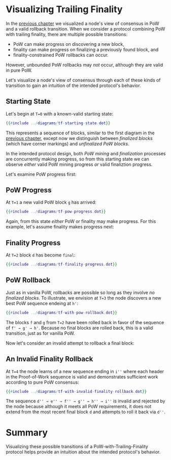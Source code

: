 # Visualizing Trailing Finality

In the [previous chapter](./motivating-finality.md) we visualized a node's view of consensus in PoW and a valid rollback transition. When we consider a protocol combining PoW with trailing finality, there are multiple possible transitions:

- PoW can make progress on discovering a new block,
- finality can make progress on finalizing a previously found block, and
- finality-constrained PoW rollbacks can occur.

However, unbounded PoW rollbacks may _not_ occur, although they are valid in pure PoW.

Let's visualize a node's view of consensus through each of these kinds of transition to gain an intuition of the intended protocol's behavior.

## Starting State

Let's begin at `T=0` with a known-valid starting state:

```dot process
{{#include ../diagrams/tf-starting-state.dot}}
```

This represents a sequence of blocks, similar to the first diagram in the [previous chapter](./motivating-finality.md), except now we distinguish between *finalized blocks* (which have corner markings) and *unfinalized PoW blocks*.

In the intended protocol design, both *PoW mining* and *finalization* processes are concurrently making progress, so from this starting state we can observe _either_ valid PoW mining progress _or_ valid finaliztion progress.

Let's examine PoW progress first:

## PoW Progress

At `T=1` a new valid PoW block `g` has arrived:

```dot process
{{#include ../diagrams/tf-pow-progress.dot}}
```

Again, from this state _either_ PoW or finality may make progress. For this example, let's assume finality makes progress next:

## Finality Progress

At `T=2` block `d` has become `final`:

```dot process
{{#include ../diagrams/tf-finality-progress.dot}}
```

## PoW Rollback

Just as in vanilla PoW, rollbacks are possible so long as they involve _no finalized blocks_. To illustrate, we envision at `T=3` the node discovers a new best PoW sequence endeing at `h'`:

```dot process
{{#include ../diagrams/tf-with-pow-rollback.dot}}
```

The blocks `f` and `g` from `T=2` have been rolled back in favor of the sequence of `f' → g' → h'`. Because no final blocks are rolled back, this is a valid transition, just as for vanilla PoW.

Now let's consider an invalid attempt to rollback a final block:

## An Invalid Finality Rollback

At `T=4` the node learns of a new sequence ending in `i''` where each header in the Proof-of-Work sequence is valid and demonstrates sufficient work according to pure PoW consensus:

```dot process
{{#include ../diagrams/tf-with-invalid-finality-rollback.dot}}
```

The sequence `d'' → e'' → f'' → g'' → h'' → i''` is invalid and rejected by the node because although it meets all PoW requirements, it does not extend from the most recent final block `d` and attempts to roll it back via `d''`.

# Summary

Visualizing these possible transitions of a PoW-with-Trailing-Finality protocol helps provide an intuition about the intended protocol's behavior.
